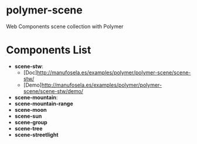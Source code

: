 # polymer-scene
Web Components scene collection with Polymer

# Components List
* **scene-stw**: 
  * [Doc]http://manufosela.es/examples/polymer/polymer-scene/scene-stw/
  * [Demo]http://manufosela.es/examples/polymer/polymer-scene/scene-stw/demo/
* **scene-mountain**: 
* **scene-mountain-range**
* **scene-moon**
* **scene-sun**
* **scene-group**
* **scene-tree**
* **scene-streetlight**
